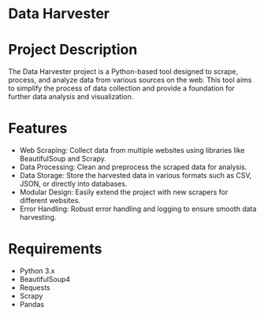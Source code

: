 # Data Harvester

# Project Description

The Data Harvester project is a Python-based tool designed to scrape, process, and analyze data from various sources on the web. This tool aims to simplify the process of data collection and provide a foundation for further data analysis and visualization.

# Features
- Web Scraping: Collect data from multiple websites using libraries like BeautifulSoup and Scrapy.
- Data Processing: Clean and preprocess the scraped data for analysis.
- Data Storage: Store the harvested data in various formats such as CSV, JSON, or directly into databases.
- Modular Design: Easily extend the project with new scrapers for different websites.
- Error Handling: Robust error handling and logging to ensure smooth data harvesting.

# Requirements
- Python 3.x
- BeautifulSoup4
- Requests
- Scrapy
- Pandas
